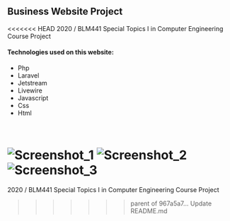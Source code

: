 Business Website Project
---------------------
<<<<<<< HEAD
2020 / BLM441 Special Topics I in Computer Engineering Course Project

#### Technologies used on this website:
- Php
- Laravel
- Jetstream
- Livewire
- Javascript
- Css
- Html
<br>

![Screenshot_1](https://user-images.githubusercontent.com/22173853/105055906-a415b100-5a84-11eb-8cbb-b933522a05f6.png)
![Screenshot_2](https://user-images.githubusercontent.com/22173853/105055919-a5df7480-5a84-11eb-92c8-9b3f95036495.png)
![Screenshot_3](https://user-images.githubusercontent.com/22173853/105055929-a972fb80-5a84-11eb-80a0-f9c1f7fff249.png)
=======
 2020 / BLM441 Special Topics I in Computer Engineering Course Project
>>>>>>> parent of 967a5a7... Update README.md
